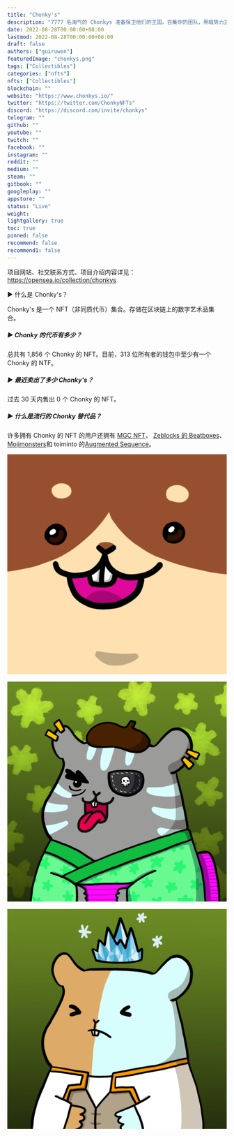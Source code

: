 ```yaml
---
title: "Chonky's"
description: "7777 名淘气的 Chonkys 准备保卫他们的王国。召集你的团队，黑暗势力正在崛起！"
date: 2022-08-28T00:00:00+08:00
lastmod: 2022-08-28T00:00:00+08:00
draft: false
authors: ["guiruwen"]
featuredImage: "chonkys.png"
tags: ["Collectibles"]
categories: ["nfts"]
nfts: ["Collectibles"]
blockchain: ""
website: "https://www.chonkys.io/"
twitter: "https://twitter.com/ChonkyNFTs"
discord: "https://discord.com/invite/chonkys"
telegram: ""
github: ""
youtube: ""
twitch: ""
facebook: ""
instagram: ""
reddit: ""
medium: ""
steam: ""
gitbook: ""
googleplay: ""
appstore: ""
status: "Live"
weight: 
lightgallery: true
toc: true
pinned: false
recommend: false
recommend1: false
---
```

项目网站、社交联系方式、项目介绍内容详见：https://opensea.io/collection/chonkys

 ▶ 什么是 Chonky's？

Chonky's 是一个 NFT（非同质代币）集合。存储在区块链上的数字艺术品集合。

##### ▶ Chonky 的代币有多少？

总共有 1,856 个 Chonky 的 NFT。目前，313 位所有者的钱包中至少有一个 Chonky 的 NTF。

##### ▶ 最近卖出了多少 Chonky's？

过去 30 天内售出 0 个 Chonky 的 NFT。

##### ▶ 什么是流行的 Chonky 替代品？

许多拥有 Chonky 的 NFT 的用户还拥有 [MGC NFT](https://www.nft-stats.com/collection/mgc-nft)、 [Zeblocks 的 Beatboxes](https://www.nft-stats.com/collection/beatboxes-by-zeblocks)、 [Mojimonsters](https://www.nft-stats.com/collection/mojimonsters)和 toiminto 的[Augmented Sequence](https://www.nft-stats.com/collection/augmented-sequence-by-toiminto)。 

![nft](01.png)

![nft](02.png)



![nft](03.png)